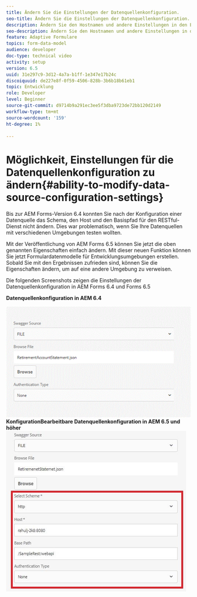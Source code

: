 ```yaml
---
title: Ändern Sie die Einstellungen der Datenquellenkonfiguration.
seo-title: Ändern Sie die Einstellungen der Datenquellenkonfiguration.
description: Ändern Sie den Hostnamen und andere Einstellungen in den Einstellungen für die Datenquellenkonfiguration.
seo-description: Ändern Sie den Hostnamen und andere Einstellungen in den Einstellungen für Datenquellenkonfigurationen.
feature: Adaptive Formulare
topics: form-data-model
audience: developer
doc-type: technical video
activity: setup
version: 6.5
uuid: 31e297c9-3d12-4a7a-b1ff-1e347e17b24c
discoiquuid: de227e8f-0f59-4506-828b-3b6b18b61eb1
topic: Entwicklung
role: Developer
level: Beginner
source-git-commit: d9714b9a291ec3ee5f3dba9723de72bb120d2149
workflow-type: tm+mt
source-wordcount: '159'
ht-degree: 1%

---
```



# Möglichkeit, Einstellungen für die Datenquellenkonfiguration zu ändern{#ability-to-modify-data-source-configuration-settings}

Bis zur AEM Forms-Version 6.4 konnten Sie nach der Konfiguration einer Datenquelle das Schema, den Host und den Basispfad für den RESTful-Dienst nicht ändern. Dies war problematisch, wenn Sie Ihre Datenquellen mit verschiedenen Umgebungen testen wollten.

Mit der Veröffentlichung von AEM Forms 6.5 können Sie jetzt die oben genannten Eigenschaften einfach ändern. Mit dieser neuen Funktion können Sie jetzt Formulardatenmodelle für Entwicklungsumgebungen erstellen. Sobald Sie mit den Ergebnissen zufrieden sind, können Sie die Eigenschaften ändern, um auf eine andere Umgebung zu verweisen.

Die folgenden Screenshots zeigen die Einstellungen der Datenquellenkonfiguration in AEM Forms 6.4 und Forms 6.5

**Datenquellenkonfiguration in AEM 6.4**

![64DataSource-](assets/64release.gif)
**KonfigurationBearbeitbare Datenquellenkonfiguration in AEM 6.5 und höher**
![65DataSource-Konfiguration](assets/modifiabledatasource.jfif)

